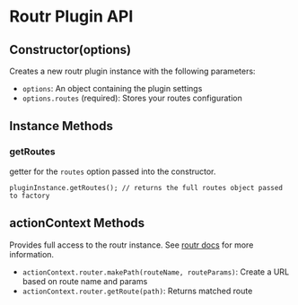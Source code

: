 # Routr Plugin API

## Constructor(options)

Creates a new routr plugin instance with the following parameters:

 * `options`: An object containing the plugin settings
 * `options.routes` (required): Stores your routes configuration

## Instance Methods

### getRoutes

getter for the `routes` option passed into the constructor.

```
pluginInstance.getRoutes(); // returns the full routes object passed to factory
```

## actionContext Methods

Provides full access to the routr instance. See [routr docs](https://github.com/yahoo/routr) for more information.

 * `actionContext.router.makePath(routeName, routeParams)`: Create a URL based on route name and params
 * `actionContext.router.getRoute(path)`: Returns matched route
